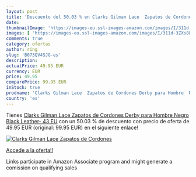```yaml
---
layout: post
title: 'Descuento del 50.03 % en Clarks Gilman Lace  Zapatos de Cordones '
date: 
thumbnailImage: 'https://images-eu.ssl-images-amazon.com/images/I/311d-3ZXs8L._SL200_.jpg'
images: [ 'https://images-eu.ssl-images-amazon.com/images/I/311d-3ZXs8L._SL200_.jpg' ]
comments: true
category: ofertas
author: ring
slug: 'B073QV4SJG-es'
description:
actualPrice: 49.95 EUR
currency: EUR
price: 49.95
comparePrice: 99.95 EUR
inStock: true
prodname: 'Clarks Gilman Lace  Zapatos de Cordones Derby para Hombre  Negro  Black Leather-   43 EU'
country: 'es'
---
```


Tienes [Clarks Gilman Lace  Zapatos de Cordones Derby para Hombre  Negro  Black Leather-   43 EU](https://www.amazon.es/dp/B073QV4SJG/?tag=tolees-21) con un 50.03 % de descuento con precio de oferta de 49.95 EUR (original: 99.95 EUR) en el siguiente enlace!

[![Clarks Gilman Lace  Zapatos de Cordones ](https://images-eu.ssl-images-amazon.com/images/I/311d-3ZXs8L._SL200_.jpg)](https://www.amazon.es/dp/B073QV4SJG/?tag=tolees-21)

[Accede a la oferta!!](https://www.amazon.es/dp/B073QV4SJG/?tag=tolees-21)

Links participate in Amazon Associate program and might generate a comission on qualifying sales



